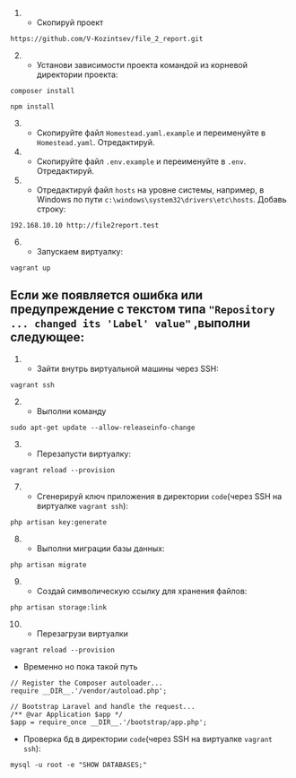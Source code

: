 1. - Скопируй проект 

```
https://github.com/V-Kozintsev/file_2_report.git
```

2. - Установи зависимости проекта командой из корневой директории проекта:

```
composer install
```

```
npm install
```

3. - Скопируйте файл `Homestead.yaml.example` и переименуйте в `Homestead.yaml`. Отредактируй.

4. - Скопируйте файл `.env.example` и переименуйте в `.env`. Отредактируй.

5. - Отредактируй файл `hosts` на уровне системы, например, в Windows по пути `c:\windows\system32\drivers\etc\hosts`. Добавь строку:

```
192.168.10.10 http://file2report.test
```

6. - Запускаем виртуалку:

```
vagrant up
```

## Если же появляется ошибка или предупреждение с текстом типа `"Repository ... changed its 'Label' value"` ,выполни следующее:

1. - Зайти внутрь виртуальной машины через SSH:

```
vagrant ssh
```

2. - Выполни команду
```
sudo apt-get update --allow-releaseinfo-change
```

3. - Перезапусти виртуалку:

```
vagrant reload --provision
```

7. - Сгенерируй ключ приложения в директории `code`(через SSH на виртуалке `vagrant ssh`):

```
php artisan key:generate
```

8. - Выполни миграции базы данных:

```
php artisan migrate
```

9. - Создай символическую ссылку для хранения файлов:

```
php artisan storage:link
```

10. - Перезагрузи виртуалки

```
vagrant reload --provision
```

- Временно но пока такой путь

```
// Register the Composer autoloader...
require __DIR__.'/vendor/autoload.php';

// Bootstrap Laravel and handle the request...
/** @var Application $app */
$app = require_once __DIR__.'/bootstrap/app.php';
```


- Проверка бд в директории `code`(через SSH на виртуалке `vagrant ssh`):

```
mysql -u root -e "SHOW DATABASES;"
```



